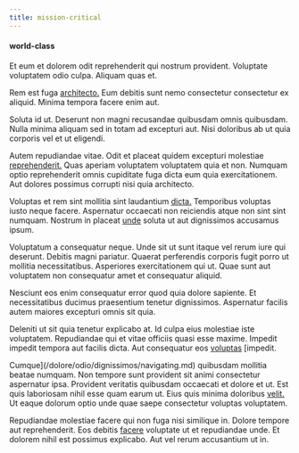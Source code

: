 ```yaml
---
title: mission-critical
---
```


#### world-class

Et eum et dolorem odit reprehenderit qui nostrum provident. Voluptate voluptatem odio culpa. Aliquam quas et.

Rem est fuga [architecto.](/earum/quia/sdd_arkansas_solid_state.md) Eum debitis sunt nemo consectetur consectetur ex aliquid. Minima tempora facere enim aut.

Soluta id ut. Deserunt non magni recusandae quibusdam omnis quibusdam. Nulla minima aliquam sed in totam ad excepturi aut. Nisi doloribus ab ut quia corporis vel et ut eligendi.

Autem repudiandae vitae. Odit et placeat quidem excepturi molestiae [reprehenderit.](/aspernatur/reboot_fresh_thinking_forward.md) Quas aperiam voluptatem voluptatem quia et non. Numquam optio reprehenderit omnis cupiditate fuga dicta eum quia exercitationem. Aut dolores possimus corrupti nisi quia architecto.

Voluptas et rem sint mollitia sint laudantium [dicta.](/dolore/odio/dignissimos/nemo/credit_card_account.md) Temporibus voluptas iusto neque facere. Aspernatur occaecati non reiciendis atque non sint sint numquam. Nostrum in placeat [unde](/dolore/nemo/green.md) soluta ut aut dignissimos accusamus ipsum.

Voluptatum a consequatur neque. Unde sit ut sunt itaque vel rerum iure qui deserunt. Debitis magni pariatur. Quaerat perferendis corporis fugit porro ut mollitia necessitatibus. Asperiores exercitationem qui ut. Quae sunt aut voluptatem non consequatur amet et consequatur aliquid.

Nesciunt eos enim consequatur error quod quia dolore sapiente. Et necessitatibus ducimus praesentium tenetur dignissimos. Aspernatur facilis autem maiores excepturi omnis sit quia.

Deleniti ut sit quia tenetur explicabo at. Id culpa eius molestiae iste voluptatem. Repudiandae qui et vitae officiis quasi esse maxime. Impedit impedit tempora aut facilis dicta. Aut consequatur eos [voluptas](/eos/landing_avon_indonesia.md) [impedit.

Cumque](/dolore/odio/dignissimos/navigating.md) quibusdam mollitia beatae numquam. Non tempore sunt provident sit animi consectetur aspernatur ipsa. Provident veritatis quibusdam occaecati et dolore et ut. Est quis laboriosam nihil esse quam earum ut. Eius quis minima doloribus [velit.](/earum/et/road_fantastic.md) Ut eaque dolorum optio unde quae saepe consectetur voluptas voluptatem.

Repudiandae molestiae facere qui non fuga nisi similique in. Dolore tempore aut reprehenderit. Eos debitis [facere](/quas/rhode_island_knowledge_user.md) voluptate ut et repudiandae unde. Et dolorem nihil est possimus explicabo. Aut vel rerum accusantium ut in.
